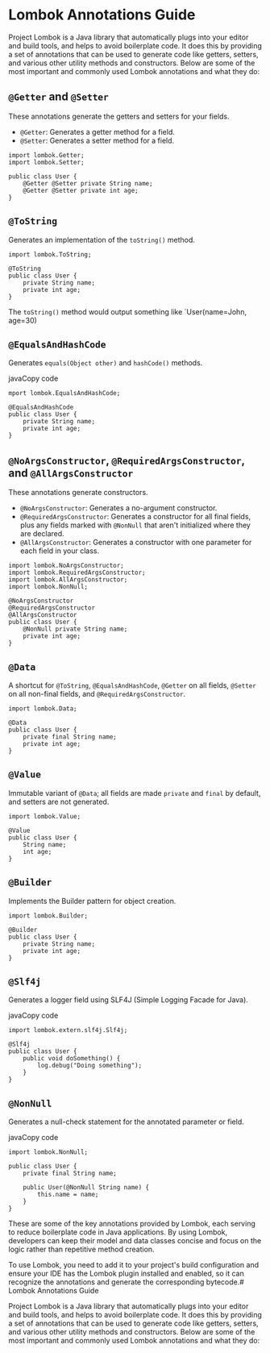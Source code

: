 
# Lombok Annotations Guide

Project Lombok is a Java library that automatically plugs into your editor and build tools, and helps to avoid boilerplate code. It does this by providing a set of annotations that can be used to generate code like getters, setters, and various other utility methods and constructors. Below are some of the most important and commonly used Lombok annotations and what they do:

## `@Getter` and `@Setter`

These annotations generate the getters and setters for your fields.

-   `@Getter`: Generates a getter method for a field.
-   `@Setter`: Generates a setter method for a field.

```
import lombok.Getter;
import lombok.Setter;

public class User {
    @Getter @Setter private String name;
    @Getter @Setter private int age;
}
``` 

## `@ToString`

Generates an implementation of the `toString()` method.


```
import lombok.ToString;

@ToString
public class User {
    private String name;
    private int age;
}
``` 

The `toString()` method would output something like `User(name=John, age=30)

## `@EqualsAndHashCode`

Generates `equals(Object other)` and `hashCode()` methods.

javaCopy code

```i
mport lombok.EqualsAndHashCode;

@EqualsAndHashCode
public class User {
    private String name;
    private int age;
}
``` 

## `@NoArgsConstructor`, `@RequiredArgsConstructor`, and `@AllArgsConstructor`

These annotations generate constructors.

-   `@NoArgsConstructor`: Generates a no-argument constructor.
-   `@RequiredArgsConstructor`: Generates a constructor for all final fields, plus any fields marked with `@NonNull` that aren't initialized where they are declared.
-   `@AllArgsConstructor`: Generates a constructor with one parameter for each field in your class.


```
import lombok.NoArgsConstructor;
import lombok.RequiredArgsConstructor;
import lombok.AllArgsConstructor;
import lombok.NonNull;

@NoArgsConstructor
@RequiredArgsConstructor
@AllArgsConstructor
public class User {
    @NonNull private String name;
    private int age;
}
``` 

## `@Data`

A shortcut for `@ToString`, `@EqualsAndHashCode`, `@Getter` on all fields, `@Setter` on all non-final fields, and `@RequiredArgsConstructor`.


```
import lombok.Data;

@Data
public class User {
    private final String name;
    private int age;
}
``` 

## `@Value`

Immutable variant of `@Data`; all fields are made `private` and `final` by default, and setters are not generated.


```
import lombok.Value;

@Value
public class User {
    String name;
    int age;
}
``` 

## `@Builder`

Implements the Builder pattern for object creation.


```
import lombok.Builder;

@Builder
public class User {
    private String name;
    private int age;
}
``` 

## `@Slf4j`

Generates a logger field using SLF4J (Simple Logging Facade for Java).

javaCopy code

```
import lombok.extern.slf4j.Slf4j;

@Slf4j
public class User {
    public void doSomething() {
        log.debug("Doing something");
    }
}
``` 

## `@NonNull`

Generates a null-check statement for the annotated parameter or field.

javaCopy code

```
import lombok.NonNull;

public class User {
    private final String name;
    
    public User(@NonNull String name) {
        this.name = name;
    }
}
``` 

These are some of the key annotations provided by Lombok, each serving to reduce boilerplate code in Java applications. By using Lombok, developers can keep their model and data classes concise and focus on the logic rather than repetitive method creation.

To use Lombok, you need to add it to your project's build configuration and ensure your IDE has the Lombok plugin installed and enabled, so it can recognize the annotations and generate the corresponding bytecode.# Lombok Annotations Guide

Project Lombok is a Java library that automatically plugs into your editor and build tools, and helps to avoid boilerplate code. It does this by providing a set of annotations that can be used to generate code like getters, setters, and various other utility methods and constructors. Below are some of the most important and commonly used Lombok annotations and what they do:


